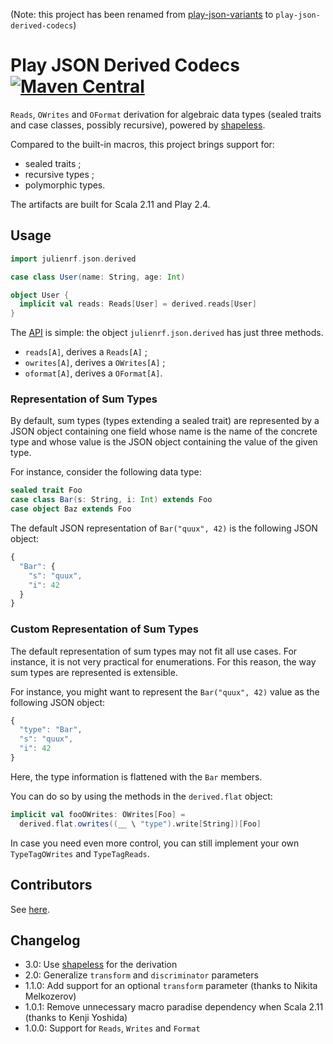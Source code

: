 (Note: this project has been renamed from [play-json-variants](https://github.com/julienrf/play-json-variants/tree/v2.0) to `play-json-derived-codecs`)

# Play JSON Derived Codecs [![Maven Central](https://img.shields.io/maven-central/v/org.julienrf/play-json-derived-codecs_2.11.svg)](https://maven-badges.herokuapp.com/maven-central/org.julienrf/play-json-derived-codecs_2.11)

`Reads`, `OWrites` and `OFormat` derivation for algebraic data types (sealed traits and case classes, possibly recursive), powered by [shapeless](http://github.com/milessabin/shapeless).

Compared to the built-in macros, this project brings support for:

- sealed traits ;
- recursive types ;
- polymorphic types.

The artifacts are built for Scala 2.11 and Play 2.4.

## Usage

~~~ scala
import julienrf.json.derived

case class User(name: String, age: Int)

object User {
  implicit val reads: Reads[User] = derived.reads[User]
}
~~~

The [API](http://julienrf.github.io/play-json-derived-codecs/3.0/api) is simple: the object
`julienrf.json.derived` has just three methods.

- `reads[A]`, derives a `Reads[A]` ;
- `owrites[A]`, derives a `OWrites[A]` ;
- `oformat[A]`, derives a `OFormat[A]`.

### Representation of Sum Types

By default, sum types (types extending a sealed trait) are represented by a JSON object containing
one field whose name is the name of the concrete type and whose value is the JSON object containing
the value of the given type.

For instance, consider the following data type:

~~~ scala
sealed trait Foo
case class Bar(s: String, i: Int) extends Foo
case object Baz extends Foo
~~~

The default JSON representation of `Bar("quux", 42)` is the following JSON object:

~~~ javascript
{
  "Bar": {
    "s": "quux",
    "i": 42
  }
}
~~~

### Custom Representation of Sum Types

The default representation of sum types may not fit all use cases. For instance, it is not very
practical for enumerations. For this reason, the way sum types are represented is extensible.

For instance, you might want to represent the `Bar("quux", 42)` value as the following JSON object:

~~~ javascript
{
  "type": "Bar",
  "s": "quux",
  "i": 42
}
~~~

Here, the type information is flattened with the `Bar` members.

You can do so by using the methods in the `derived.flat` object:

~~~ scala
implicit val fooOWrites: OWrites[Foo] =
  derived.flat.owrites((__ \ "type").write[String])[Foo]
~~~

In case you need even more control, you can still implement your own `TypeTagOWrites` and `TypeTagReads`.

## Contributors

See [here](https://github.com/julienrf/play-json-variants/graphs/contributors).

## Changelog

- 3.0: Use [shapeless](http://github.com/milessabin/shapeless) for the derivation
- 2.0: Generalize `transform` and `discriminator` parameters
- 1.1.0: Add support for an optional `transform` parameter (thanks to Nikita Melkozerov)
- 1.0.1: Remove unnecessary macro paradise dependency when Scala 2.11 (thanks to Kenji Yoshida)
- 1.0.0: Support for `Reads`, `Writes` and `Format`
